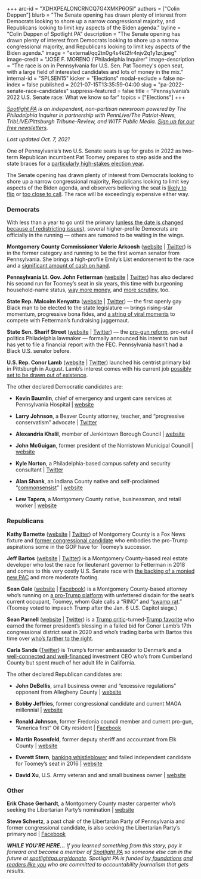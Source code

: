 +++
arc-id = "XDHXPEALONCRNCQ7G4XMKP6O5I"
authors = ["Colin Deppen"]
blurb = "The Senate opening has drawn plenty of interest from Democrats looking to shore up a narrow congressional majority, and Republicans looking to limit key aspects of the Biden agenda."
byline = "Colin Deppen of Spotlight PA"
description = "The Senate opening has drawn plenty of interest from Democrats looking to shore up a narrow congressional majority, and Republicans looking to limit key aspects of the Biden agenda."
image = "external/qq2tn0g4s4kt2fr4njv2q1y1zr.jpeg"
image-credit = "JOSE F. MORENO / Philadelphia Inquirer"
image-description = "The race is on in Pennsylvania for U.S. Sen. Pat Toomey's open seat, with a large field of interested candidates and lots of money in the mix."
internal-id = "SPLSEN15"
kicker = "Elections"
modal-exclude = false
no-index = false
published = 2021-07-15T13:35:59-04:00
slug = "pa-2022-senate-race-candidates"
suppress-featured = false
title = "Pennsylvania’s 2022 U.S. Senate race: What we know so far"
topics = ["Elections"]
+++

<a href="https://www.spotlightpa.org/"><i>Spotlight PA</i></a><i> is an independent, non-partisan newsroom powered by The Philadelphia Inquirer in partnership with PennLive/The Patriot-News, TribLIVE/Pittsburgh Tribune-Review, and WITF Public Media. </i><a href="https://www.spotlightpa.org/newsletters"><i>Sign up for our free newsletters</i></a><i>.</i>

<i>Last updated Oct. 7, 2021</i>

One of Pennsylvania’s two U.S. Senate seats is up for grabs in 2022 as two-term Republican incumbent Pat Toomey prepares to step aside and the state braces for a <a href="https://www.spotlightpa.org/news/2021/06/pa-2020-governor-race-candidates/">particularly high-stakes election year</a>.

The Senate opening has drawn plenty of interest from Democrats looking to shore up a narrow congressional majority, Republicans looking to limit key aspects of the Biden agenda, and observers believing the seat is <a href="https://www.cnn.com/2021/07/05/politics/2022-senate-race-rankings-july/index.html">likely to flip</a> or <a href="https://cookpolitical.com/ratings/senate-race-ratings">too close to call</a>. The race will be exceedingly expensive either way.

<script src="https://www.spotlightpa.org/embed.js" async></script><div data-spl-embed-version="1" data-spl-src="https://www.spotlightpa.org/embeds/newsletter/"></div>

### Democrats

With less than a year to go until the primary (<a href="https://apnews.com/article/primary-elections-pennsylvania-elections-census-2020-house-elections-9c91a3caf8d761ede5bb456c6898e539">unless the date is changed because of redistricting issues</a>), several higher-profile Democrats are officially in the running — others are rumored to be waiting in the wings.

<b>Montgomery County Commissioner Valerie Arkoosh</b> (<a href="https://www.valarkoosh.com/">website</a> | <a href="https://twitter.com/ValArkooshPA">Twitter</a>) is in the former category and running to be the first woman senator from Pennsylvania. She brings a high-profile Emily’s List endorsement to the race and a <a href="https://www.politicspa.com/arkoosh-raises-over-1-million-in-q2/98587/">significant amount of cash on hand</a>.

<b>Pennsylvania Lt. Gov. John Fetterman</b> (<a href="https://johnfetterman.com/">website</a> | <a href="https://twitter.com/JohnFetterman">Twitter</a>) has also declared his second run for Toomey’s seat in six years, this time with burgeoning household-name status, <a href="https://whyy.org/articles/fetterman-dwarfs-competition-in-first-fundraising-numbers-for-pa-s-senate-race/">way more money</a>, and <a href="https://www.theroot.com/john-fetterman-has-had-eight-years-to-apologize-for-pul-1846249115">more scrutiny</a>, too.

<b>State Rep. Malcolm Kenyatta</b> (<a href="https://www.malcolmkenyatta.com/">website</a> | <a href="https://twitter.com/malcolmkenyatta">Twitter</a>) — the first openly gay Black man to be elected to the state legislature — brings rising-star momentum, progressive bona fides, and <a href="https://www.inquirer.com/politics/election/malcolm-kenyatta-gettysburg-democratic-pennsylvania-senate-race-20210713.html">a string of viral moments</a> to compete with Fetterman’s fundraising juggernaut.

<b>State Sen. Sharif Street</b> (<a href="https://streetforpa.com/">website</a> | <a href="https://twitter.com/streetforpa">Twitter</a>) — the <a href="https://whyy.org/articles/how-many-more-must-die-philly-lawmakers-plead-for-help-reducing-gun-violence/">pro-gun reform</a>, pro-retail politics Philadelphia lawmaker — formally announced his intent to run but has yet to file a financial report with the FEC. Pennsylvania hasn’t had a Black U.S. senator before.

<b>U.S. Rep. Conor Lamb</b> (<a href="https://conorlamb.com/" target="_blank">website</a> | <a href="https://twitter.com/ConorLambPA?s=20" target="_blank">Twitter</a>) launched his centrist primary bid in Pittsburgh in August. Lamb’s interest comes with his current job <a href="https://www.spotlightpa.org/news/2021/04/pa-us-house-seat-congressional-census-announcement-redistricting/">possibly set to be drawn out of existence</a>.

The other declared Democratic candidates are:

- <b>Kevin Baumlin</b>, chief of emergency and urgent care services at Pennsylvania Hospital | <a href="https://www.drbaumlinforpa.com/">website</a>

- <b>Larry Johnson</b>, a Beaver County attorney, teacher, and “progressive conservatism” advocate | <a href="https://twitter.com/larryjo46392529" target="_blank">Twitter</a>

- <b>Alexandria Khalil</b>, member of Jenkintown Borough Council | <a href="https://www.alexkhalilforussenate.com/home">website</a>

- <b>John McGuigan</b>, former president of the Norristown Municipal Council | <a href="https://www.mcguiganforpa.com/">website </a>

- <b>Kyle Norton</b>, a Philadelphia-based campus safety and security consultant | <a href="https://twitter.com/kylenortonpa?lang=en">Twitter</a>

- <b>Alan Shank</b>, an Indiana County native and self-proclaimed “<a href="https://twitter.com/shank_al">commonsensist</a>” | <a href="https://www.alshankforpa.com/">website </a>

- <b>Lew Tapera</b>, a Montgomery County native, businessman, and retail worker | <a href="https://www.lewforyou2022.com/">website </a>

<script src="https://www.spotlightpa.org/embed.js" async></script><div data-spl-embed-version="1" data-spl-src="https://www.spotlightpa.org/embeds/donate/"></div>

### Republicans

<b>Kathy Barnette</b> (<a href="https://barnetteforsenate.com/">website</a> | <a href="https://twitter.com/kathy4truth?lang=en">Twitter</a>) of Montgomery County is a Fox News fixture and <a href="https://www.buckscountycouriertimes.com/story/news/2020/11/02/madeleine-dean-kathy-barnette-4th-district-congress/6088489002/">former congressional candidate</a> who embodies the pro-Trump aspirations some in the GOP have for Toomey’s successor.

<b>Jeff Bartos</b> (<a href="https://jeffbartos.com/">website</a> | <a href="https://twitter.com/jeff_bartos">Twitter</a>) is a Montgomery County-based real estate developer who lost the race for lieutenant governor to Fetterman in 2018 and comes to this very costly U.S. Senate race with <a href="https://www.politico.com/news/2021/04/24/jeff-bartos-super-pac-pennsylvania-race-484531">the backing of a monied new PAC</a> and more moderate footing.

<b>Sean Gale</b> (<a href="https://www.galeforsenate.com/home.html">website</a> | <a href="https://www.facebook.com/sean.gale">Facebook</a>) is a Montgomery County-based attorney who’s running on <a href="https://www.inquirer.com/politics/election/joe-gale-2022-pennsylvania-governor-race-20210216.html">a pro-Trump platform</a> with unfettered disdain for the seat’s current occupant, Toomey, whom Gale calls a “RINO” and “<a href="https://www.facebook.com/sean.gale/posts/10219624235533019">swamp rat</a>.” (Toomey voted to impeach Trump after the Jan. 6 U.S. Capitol siege.)

<b>Sean Parnell</b> (<a href="https://parnellforsenate.com/">website</a> | <a href="https://twitter.com/SeanParnellUSA">Twitter</a>) is a <a href="https://www.pghcitypaper.com/pittsburgh/an-extensive-list-of-all-the-times-sean-parnell-criticized-donald-trump/Content?oid=19552160">Trump critic</a>-turned-<a href="https://www.politicspa.com/pa17-trump-endorses-parnell/93131/">Trump favorite</a> who earned the former president’s blessing in a failed bid for Conor Lamb’s 17th congressional district seat in 2020 and who’s trading barbs with Bartos this time over <a href="https://www.pghcitypaper.com/pittsburgh/gop-senate-candidate-jeff-bartos-donating-to-and-praised-democrats-in-past-challenger-sean-parnell-responds/Content?oid=19710517">who’s farther to the right</a>.

<b>Carla Sands</b> (<a href="https://twitter.com/CarlaHSands/status/1412416656903704584?ref_src=twsrc%5Etfw%7Ctwcamp%5Etweetembed%7Ctwterm%5E1412416656903704584%7Ctwgr%5E%7Ctwcon%5Es1_&ref_url=https%3A%2F%2Fwww.politicspa.com%2Fsands-launches-2022-senate-bid%2F98572%2F">Twitter</a>) is Trump’s former ambassador to Denmark and a <a href="https://triblive.com/news/pennsylvania/ex-ambassador-investment-ceo-carla-sands-seeks-pennsylvania-senate-seat/">well-connected and well-financed</a> investment CEO who’s from Cumberland County but spent much of her adult life in California.

The other declared Republican candidates are:

- <b>John DeBellis</b>, small business owner and “excessive regulations” opponent from Allegheny County | <a href="https://www.jdebellis4senate.com/">website </a>

- <b>Bobby Jeffries</b>, former congressional candidate and current MAGA millennial | <a href="https://secure.anedot.com/bobby-jeffries-for-us-senate/donate">website</a>

- <b>Ronald Johnson</b>, former Fredonia council member and current pro-gun, “America first” Oil City resident | <a href="https://www.facebook.com/Ron-Johnson-for-US-Senate-108709594762121">Facebook</a>

- <b>Martin Rosenfeld</b>, former deputy sheriff and accountant from Elk County | <a href="https://martinrosenfeld2022.com/">website</a>

- <b>Everett Stern</b>, <a href="https://www.politicspa.com/businessman-and-famed-whistleblower-announces-2022-bid-for-senate/97434/">banking whistleblower</a> and failed independent candidate for Toomey’s seat in 2016 | <a href="http://brandaundean.com/">website</a>

- <b>David Xu</b>, U.S. Army veteran and and small business owner | <a href="https://davidxuforsenate.com/" target="_blank">website</a>

### Other

<b>Erik Chase Gerhardt</b>, a Montgomery County master carpenter who’s seeking the Libertarian Party’s nomination | <a href="https://www.montcolp.org/candidates/state-wide/150-erik-chase-gerhardt">website</a>

<b>Steve Scheetz</b>, a past chair of the Libertarian Party of Pennsylvania and former congressional candidate, is also seeking the Libertarian Party’s primary nod | <a href="https://www.facebook.com/ScheetzForSenate/">Facebook</a>

<i><b>WHILE YOU’RE HERE...</b></i><i> If you learned something from this story, pay it forward and become a member of </i><a href="https://www.spotlightpa.org/"><i>Spotlight PA</i></a><i> so someone else can in the future at </i><a href="http://spotlightpa.org/donate"><i>spotlightpa.org/donate</i></a><i>. Spotlight PA is funded by</i><a href="https://www.spotlightpa.org/support"><i> foundations</i></a><i> </i><a href="https://www.spotlightpa.org/support"><i>and readers like you</i></a><i> who are committed to accountability journalism that gets results.</i>

